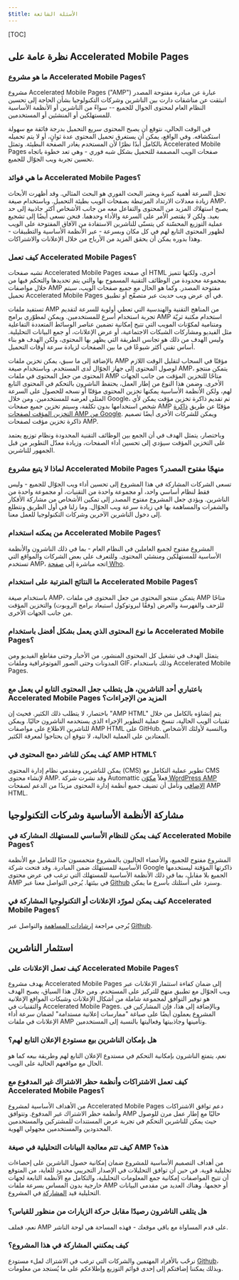 ```yaml
---
$title: الأسئلة الشائعة
---
```


[TOC]

## نظرة عامة على Accelerated Mobile Pages

### ما هو مشروع Accelerated Mobile Pages؟

مشروع Accelerated Mobile Pages (‏"AMP") عبارة عن مبادرة مفتوحة المصدر انبثقت عن مناشقات دارت بين الناشرين وشركات التكنولوجيا بشأن الحاجة إلى تحسين النظام العام لمحتوى الجوال للجميع -- سواءً من الناشرين أو الأنظمة الأساسية للمستهلكين أو المنشئين أو المستخدمين.

في الوقت الحالي، نتوقع أن يصبح المحتوى سريع التحميل بدرجة فائقة مع سهولة استكشافه. وفي الواقع، يمكن أن يستغرق تحميل المحتوى عدة ثوانٍ، أو لا يتم تحميله بالكامل أبدًا نظرًا لأن المستخدم يغادر الصفحة البطيئة. وتمثل Accelerated Mobile Pages صفحات الويب المصممة للتحميل بشكل شبه فوري - وهي تعد خطوة باتجاه تحسين تجربة ويب الجوّال للجميع.

### ما هي فوائد Accelerated Mobile Pages؟

تحتل السرعة أهمية كبيرة ويعتبر البحث الفوري هو البحث المثالي. وقد أظهرت الأبحاث زيادة معدلات الارتداد المرتبطة بصفحات الويب بطيئة التحميل. وباستخدام صيغة AMP، يصبح استهلاك المزيد من المحتوى والتفاعل معه من جانب الأشخاص أكثر جاذبية إلى حد بعيد. ولكن لا يقتصر الأمر على السرعة والأداء وحدهما. فنحن نسعى أيضًا إلى تشجيع عملية التوزيع المحسّنة كي يتسنّى للناشرين الاستفادة من الآفاق المفتوحة على الويب لظهور المحتوى التابع لهم في كل مكان وبسرعة - عبر الأنظمة الأساسية والتطبيقات - وهذا بدوره يمكن أن يحقق المزيد من الأرباح من خلال الإعلانات والاشتراكات.

### كيف تعمل Accelerated Mobile Pages؟

تشبه صفحات Accelerated Mobile Pages أي صفحة HTML أخرى، ولكنها تتميز بمجموعة محدودة من الوظائف التقنية المسموح بها والتي يتم تحديدها والتحكم فيها من خلال مواصفات AMP مفتوحة المصدر. وكما هو الحال مع جميع صفحات الويب، سيتم تحميل Accelerated Mobile Pages في أي عرض ويب حديث عبر متصفّح أو تطبيق.

تستفيد ملفات AMP من المناهج التقنية والهندسية التي تعطي أولوية للسرعة لتقديم تجربة استخدام أسرع للمستخدمين. ويمكن لمطوّري برامج AMP استخدام مكتبة ثريّة ومتنامية لمكوّنات المويب التي تتيح إمكانية تضمين عناصر الوسائط المتعددة التفاعلية مثل الفيديو ومشاركات الشبكات الاجتماعية، أو عرض الإعلانات، أو جمع البيانات التحليلية. وليس الهدف من ذلك هو تجانس الطريقة التي يظهر بها المحتوى، ولكن الهدف هو بناء أساس تقني أكثر شيوعًا في ما بين الصفحات لزيادة سرعة أوقات التحميل.

بالإضافة إلى ما سبق، يمكن تخزين ملفات AMP مؤقتًا في السحاب لتقليل الوقت اللازم لوصول المحتوى إلى جهاز الجوّال لدى المستخدم. وباستخدام صيغة AMP، يتمكن منتجو المحتوى من جعل المحتوى في ملفات AMP متاحًا للتخزين المؤقت من جانب الجهات الأخرى. وضمن هذا النوع من إطار العمل، يحتفظ الناشرون بالتحكم في المحتوى التابع لهم، ولكن الأنظمة الأساسية يمكنها تخزين المحتوى مؤقتًا أو نسخه للحصول على السرعة المثلى لعرضه للمستخدمين. ومن خلال Google، تم تقديم ذاكرة تخزين مؤقت يمكن لأي شخص استخدامها بدون تكلفة، وسيتم تخزين جميع صفحات AMP مؤقتًا عن طريق [ذاكرة التخزين المؤقت لصفحات AMP من Google](https://developers.google.com/amp/cache/). ويمكن للشركات الأخرى أيضًا تصميم ذاكرة تخزين مؤقت لصفحات AMP.

وباختصار، يتمثل الهدف في أن الجمع بين الوظائف التقنية المحدودة ونظام توزيع يعتمد على التخزين المؤقت سيؤدي إلى تحسين أداء الصفحات، وزيادة معدّل التطوير من قبل الجمهور للناشرين.

### لماذا لا يتبع مشروع Accelerated Mobile Pages منهجًا مفتوح المصدر؟

تسعى الشركات المشاركة في هذا المشروع إلى تحسين أداء ويب الجوّال للجميع - وليس فقط لنظام أساسي واحد، أو مجموعة واحدة من التقنيات، أو مجموعة واحدة من الناشرين. ويؤدي جعل المشروع مفتوح المصدر إلى تمكين الأشخاص من مشاركة الأفكار والشفرات والمساهمة بها في زيادة سرعة ويب الجوّال. وما زلنا في أول الطريق ونتطلع إلى دخول الناشرين الآخرين وشركات التكنولوجيا للعمل معنا.

### من يمكنه استخدام Accelerated Mobile Pages؟

المشروع مفتوح لجميع العاملين في النظام العام - بما في ذلك الناشرون والأنظمة الأساسية للمستهلكين ومنشئي المحتوى. وللتعرف على بعض الشركات والمواقع التي تستخدم AMP، اتجه مباشرة إلى [صفحة Who](/who).

### ما النتائج المترتبة على استخدام Accelerated Mobile Pages؟

باستخدام صيغة AMP، يتمكن منتجو المحتوى من جعل المحتوى في ملفات AMP متاحًا للزحف والفهرسة والعرض (وفقًا لبروتوكول استبعاد برامج الروبوت) والتخزين المؤقت من جانب الجهات الأخرى.

### ما نوع المحتوى الذي يعمل بشكل أفضل باستخدام Accelerated Mobile Pages؟

يتمثل الهدف في تشغيل كل المحتوى المنشور، من الأخبار وحتى مقاطع الفيديو ومن المدونات وحتى الصور الفوتوغرافية وملفات GIF، وذلك باستخدام Accelerated Mobile Pages.

### باعتباري أحد الناشرين، هل يتطلب جعل المحتوى التابع لي يعمل مع Accelerated Mobile Pages المزيد من الإجراءات؟

باختصار، لا يتطلب ذلك الكثير. فحيث إن "AMP HTML" يتم إنشاؤه بالكامل من خلال تقنيات الويب الحالية، تنسخ عملية التطوير الإجراء الذي يستخدمه الناشرون حاليًا. ويمكن للناشرين الاطلاع على مواصفات AMP HTML على GitHub. وبالنسبة لأولئك الأشخاص المعتادين على العملية الحالية، لا نتوقع أن يحتاجوا لمعرفة الكثير.

### كيف يمكن للناشر دمج المحتوى في AMP HTML؟

يمكن للناشرين ومقدمي نظام إدارة المحتوى (CMS) تطوير عملية التكامل مع CMS لإنشاء محتوى AMP. وقد نشرت شركة Automattic فعلاً [مكوّن WordPress AMP الإضافي](https://wordpress.org/plugins/amp/) ونأمل أن تضيف جميع أنظمة إدارة المحتوى مزيدًا من الدعم لصفحات AMP HTML.

## مشاركة الأنظمة الأساسية وشركات التكنولوجيا

### كيف يمكن للنظام الأساسي للمستهلك المشاركة في Accelerated Mobile Pages؟

المشروع مفتوح للجميع، والأعضاء الحاليون بالمشروع متحمسون جدًا للتعامل مع الأنظمة الأساسية للمستهلك ضمن المبادرة. وقد فتحت شركة Google ذاكرتها المؤقتة ليستخدمها الجميع بلا مقابل، بما في ذلك الأنظمة الأساسية للمستهلك التي ترغب في عرض محتوى AMP في بيئتها. يُرجى التواصل معنا عبر [Github](https://github.com/ampproject/amphtml/issues/new) وسنرد على أسئلتك بأسرع ما يمكن.

### كيف يمكن لمورّد الإعلانات أو التكنولوجيا المشاركة في Accelerated Mobile Pages؟

يُرجى مراجعة [إرشادات المساهمة](https://github.com/ampproject/amphtml/tree/master/3p#ads) والتواصل عبر [Github](https://github.com/ampproject/amphtml/issues/new).

## استثمار الناشرين

### كيف تعمل الإعلانات على Accelerated Mobile Pages؟

يهدف مشروع Accelerated Mobile Pages إلى ضمان كفاءة استثمار الإعلانات عبر ويب الجوّال مع تطبيق منهج للتركيز على المستخدم. ومن خلال هذا السياق، يصبح الهدف هو توفير التوافق لمجموعة شاملة من أشكال الإعلانات وشبكات المواقع الإعلانية والتقنيات في Accelerated Mobile Pages. وبالإضافة إلى هذا، فإن المشاركين في المشروع يعملون أيضًا على صياغة "ممارسات إعلانية مستدامة" لضمان سرعة أداء الإعلانات في ملفات AMP وتأمينها وجاذبيتها وفعاليتها بالنسبة إلى المستخدمين.

### هل بإمكان الناشرين بيع مستودع الإعلان التابع لهم؟

نعم، يتمتع الناشرون بإمكانية التحكم في مستدوع الإعلان التابع لهم وطريقة بيعه كما هو الحال مع مواقعهم الحالية على الويب.

### كيف تعمل الاشتراكات وأنظمة حظر الاشتراك غير المدفوع مع Accelerated Mobile Pages؟

من الأهداف الأساسية لمشروع Accelerated Mobile Pages دعم توافق الاشتراكات وأنظمة حظر الاشتراك غير المدفوع. وتتوافق AMP حاليًا مع إطار عمل مرن للوصول حيث يمكن للناشرين التحكم في تجربة عرض المستندات للمشتركين والمستخدمين المحدودين والمستخدمين مجهولي الهوية.

### كيف تتم معالجة البيانات التحليلية في صيغة AMP هذه؟

من أهداف التصميم الأساسية للمشروع ضمان إمكانية حصول الناشرين على إحصاءات تحليلية قوية. في حين أن توافق التحليلات في الإصدار التجريبي محدود للغاية، من المتوقع أن تتيح المواصفات إمكانية جمع المعلومات التحليلية، والتكامل مع الأنظمة التابعة لجهات خارجية بدون المساس بسرعة ملفات AMP أو حجمها. وهناك العديد من مقدمي البيانات التحليلية قيد [المشاركة](https://www.ampproject.org/who/#analytics) في المشروع.

### هل يتلقى الناشرون رصيدًا مقابل حركة الزيارات من منظور للقياس؟

نعم، فملف AMP على قدم المساواة مع باقي موقعك - فهذه المساحة هي لوحة الناشر.

### كيف يمكنني المشاركة في هذا المشروع؟

نرحّب بالأفراد المهتمين والشركات التي ترغب في الاشتراك لملء مستودع [Github](https://github.com/ampproject/amphtml/issues/new)، وبذلك يمكننا إضافتكم إلى إحدى قوائم التوزيع وإطلاعكم على ما يُستجد من معلومات.
